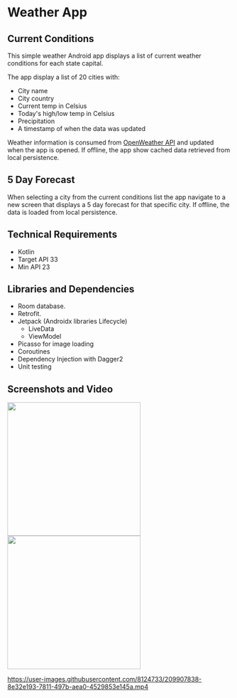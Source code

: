 # Weather App

## Current Conditions 

This simple weather Android app displays a list of current weather conditions for each state capital.

The app display a list of 20 cities with:
- City name
- City country
- Current temp in Celsius
- Today's high/low temp in Celsius
- Precipitation
- A timestamp of when the data was updated

Weather information is consumed from [OpenWeather API] and updated when the app is opened. If offline, the app show cached data retrieved from local persistence.

## 5 Day Forecast

When selecting a city from the current conditions list the app navigate to a new screen that displays a 5 day forecast for that specific city. If offline, the data is loaded from local persistence.

## Technical Requirements
- Kotlin
- Target API 33
- Min API 23

## Libraries and Dependencies
- Room database.
- Retrofit.
- Jetpack (Androidx libraries Lifecycle)
  - LiveData
  - ViewModel
- Picasso for image loading
- Coroutines
- Dependency Injection with Dagger2
- Unit testing

## Screenshots and Video
<img src="https://user-images.githubusercontent.com/8124733/209906215-458f0f18-8c6f-4cca-8edd-c14f1af5e8c5.png" width="300"/>

<img src="https://user-images.githubusercontent.com/8124733/209906223-163bc0b3-50f4-435e-917d-2d0960aaa49a.png" width="300"/>

https://user-images.githubusercontent.com/8124733/209907838-8e32e193-7811-497b-aea0-4529853e145a.mp4




[OpenWeather Api]: <https://openweathermap.org/api>
